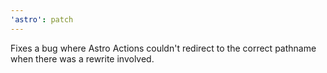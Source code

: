 ```yaml
---
'astro': patch
---
```


Fixes a bug where Astro Actions couldn't redirect to the correct pathname when there was a rewrite involved.
